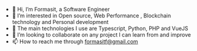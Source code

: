 - 👋 Hi, I’m Formasit, a Software Engineer
- 👀 I’m interested in Open source, Web Performance , Blockchain technology and Personal development 
- 🌱 The main technologies I use are Typescript, Python, PHP and VueJS
- 💞️ I’m looking to collaborate on any project I can learn from and improve
- 📫 How to reach me through formasitf@gmail.com

<!---
Formasitchijoh/Formasitchijoh is a ✨ special ✨ repository because its `README.md` (this file) appears on your GitHub profile.
You can click the Preview link to take a look at your changes.
--->
